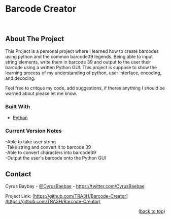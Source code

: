 # Barcode Creator

<div id="top"></div>

<br />


<!-- ABOUT THE PROJECT -->
## About The Project
This Project is a personal project where I learned how to create barcodes using python and the common barcode39 legends. Being able to input string elements, write them in barcode 39 and output to the user their barcode using a written Python GUI. This project is suppose to show the learning process of my understanding of python, user interface, encoding, and decoding.

Feel free to critque my code, add suggestions, if theres anything I should be warned about please let me know.

### Built With

* [Python](https://www.python.org/)

### Current Version Notes

-Able to take user string                                      
-Take string and convert it to barcode 39                                                
-Able to convert characters into barcode39                                                                  
-Output the user's barcode onto the Python GUI                                     

<!-- CONTACT -->
## Contact

Cyrus Baybay - [@CyrusBaebae](https://twitter.com/CyrusBaebae) - https://twitter.com/CyrusBaebae

Project Link: [https://github.com/TRA3H/Barcode-Creator](https://github.com/TRA3H/Barcode-Creator)

<p align="right">(<a href="#top">back to top</a>)</p>
